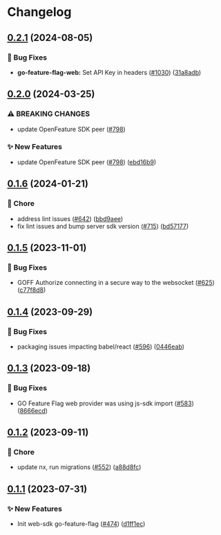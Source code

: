 # Changelog

## [0.2.1](https://github.com/open-feature/js-sdk-contrib/compare/go-feature-flag-web-provider-v0.2.0...go-feature-flag-web-provider-v0.2.1) (2024-08-05)


### 🐛 Bug Fixes

* **go-feature-flag-web:** Set API Key in headers ([#1030](https://github.com/open-feature/js-sdk-contrib/issues/1030)) ([31a8adb](https://github.com/open-feature/js-sdk-contrib/commit/31a8adbedbdf655a87593f7dd87e611f64f4a8b1))

## [0.2.0](https://github.com/open-feature/js-sdk-contrib/compare/go-feature-flag-web-provider-v0.1.6...go-feature-flag-web-provider-v0.2.0) (2024-03-25)


### ⚠ BREAKING CHANGES

* update OpenFeature SDK peer ([#798](https://github.com/open-feature/js-sdk-contrib/issues/798))

### ✨ New Features

* update OpenFeature SDK peer ([#798](https://github.com/open-feature/js-sdk-contrib/issues/798)) ([ebd16b9](https://github.com/open-feature/js-sdk-contrib/commit/ebd16b9630bcc6b253a7061a144e8d476cd8b586))

## [0.1.6](https://github.com/open-feature/js-sdk-contrib/compare/go-feature-flag-web-provider-v0.1.5...go-feature-flag-web-provider-v0.1.6) (2024-01-21)


### 🧹 Chore

* address lint issues ([#642](https://github.com/open-feature/js-sdk-contrib/issues/642)) ([bbd9aee](https://github.com/open-feature/js-sdk-contrib/commit/bbd9aee896dc4a0817f379b799a1b8d331ee76c6))
* fix lint issues and bump server sdk version ([#715](https://github.com/open-feature/js-sdk-contrib/issues/715)) ([bd57177](https://github.com/open-feature/js-sdk-contrib/commit/bd571770f3a1a01bd62663dc3473273449f96c5c))

## [0.1.5](https://github.com/open-feature/js-sdk-contrib/compare/go-feature-flag-web-provider-v0.1.4...go-feature-flag-web-provider-v0.1.5) (2023-11-01)


### 🐛 Bug Fixes

* GOFF Authorize connecting in a secure way to the websocket ([#625](https://github.com/open-feature/js-sdk-contrib/issues/625)) ([c77f8d8](https://github.com/open-feature/js-sdk-contrib/commit/c77f8d874ded5748ca41108903ffcad242a80e03))

## [0.1.4](https://github.com/open-feature/js-sdk-contrib/compare/go-feature-flag-web-provider-v0.1.3...go-feature-flag-web-provider-v0.1.4) (2023-09-29)


### 🐛 Bug Fixes

* packaging issues impacting babel/react ([#596](https://github.com/open-feature/js-sdk-contrib/issues/596)) ([0446eab](https://github.com/open-feature/js-sdk-contrib/commit/0446eab5cf9b45ce7de251b4f5feb8df1d499b9d))

## [0.1.3](https://github.com/open-feature/js-sdk-contrib/compare/go-feature-flag-web-provider-v0.1.2...go-feature-flag-web-provider-v0.1.3) (2023-09-18)


### 🐛 Bug Fixes

* GO Feature Flag web provider was using js-sdk import ([#583](https://github.com/open-feature/js-sdk-contrib/issues/583)) ([8666ecd](https://github.com/open-feature/js-sdk-contrib/commit/8666ecdb5d32ed1051cccfd7f32ba958ec9a6736))

## [0.1.2](https://github.com/open-feature/js-sdk-contrib/compare/go-feature-flag-web-provider-v0.1.1...go-feature-flag-web-provider-v0.1.2) (2023-09-11)


### 🧹 Chore

* update nx, run migrations ([#552](https://github.com/open-feature/js-sdk-contrib/issues/552)) ([a88d8fc](https://github.com/open-feature/js-sdk-contrib/commit/a88d8fc097789fd7f56011e6ebb66070f52c6e56))

## [0.1.1](https://github.com/open-feature/js-sdk-contrib/compare/go-feature-flag-web-provider-v0.1.0...go-feature-flag-web-provider-v0.1.1) (2023-07-31)


### ✨ New Features

* Init web-sdk go-feature-flag ([#474](https://github.com/open-feature/js-sdk-contrib/issues/474)) ([d1ff1ec](https://github.com/open-feature/js-sdk-contrib/commit/d1ff1ecaf45ef8e547f581778cebbd89d1a678a9))
